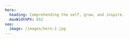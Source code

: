```yaml
---
hero:
  heading: Comprehending the self, grow, and inspire.
  maxWidthPX: 652
seo:
  image: /images/hero-2.jpg
---
```

